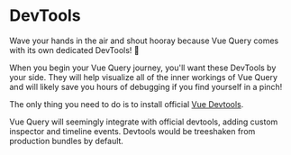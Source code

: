 # DevTools

Wave your hands in the air and shout hooray because Vue Query comes with its own dedicated DevTools! 🥳

When you begin your Vue Query journey, you'll want these DevTools by your side. They will help visualize all of the inner workings of Vue Query and will likely save you hours of debugging if you find yourself in a pinch!

The only thing you need to do is to install official [Vue Devtools](https://devtools.vuejs.org/guide/installation.html).

Vue Query will seemingly integrate with official devtools, adding custom inspector and timeline events. Devtools would be treeshaken from production bundles by default.